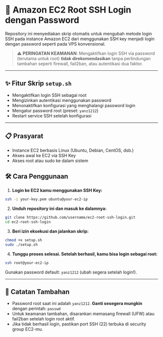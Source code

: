 

# 🔐 Amazon EC2 Root SSH Login dengan Password

Repository ini menyediakan skrip otomatis untuk mengubah metode login SSH pada instance Amazon EC2 dari menggunakan SSH key menjadi login dengan password seperti pada VPS konvensional.

> ⚠️ **PERINGATAN KEAMANAN**: Mengaktifkan login SSH via password (terutama untuk root) **tidak direkomendasikan** tanpa perlindungan tambahan seperti firewall, fail2ban, atau autentikasi dua faktor.

---

## ✨ Fitur Skrip `setup.sh`

- Mengaktifkan login SSH sebagai root
- Mengizinkan autentikasi menggunakan password
- Menonaktifkan konfigurasi yang menghalangi password login
- Mengatur password root (preset: `yanz1212`)
- Restart service SSH setelah konfigurasi

---

## 📋 Prasyarat

- Instance EC2 berbasis Linux (Ubuntu, Debian, CentOS, dsb.)
- Akses awal ke EC2 via SSH Key
- Akses root atau sudo ke dalam sistem


## 🛠️ Cara Penggunaan

1. **Login ke EC2 kamu menggunakan SSH Key:**

```bash
ssh -i your-key.pem ubuntu@your-ec2-ip
````

2. **Unduh repository ini dan masuk ke dalamnya:**

```bash
git clone https://github.com/username/ec2-root-ssh-login.git
cd ec2-root-ssh-login
```

3. **Beri izin eksekusi dan jalankan skrip:**

```bash
chmod +x setup.sh
sudo ./setup.sh
```

4. **Tunggu proses selesai. Setelah berhasil, kamu bisa login sebagai root:**

```bash
ssh root@your-ec2-ip
```

Gunakan password default: `yanz1212` (ubah segera setelah login!).

---

## 🧱 Catatan Tambahan

* Password root saat ini adalah `yanz1212`. **Ganti sesegera mungkin** dengan perintah: `passwd`
* Untuk keamanan tambahan, disarankan memasang firewall (UFW) atau fail2ban setelah login root aktif.
* Jika tidak berhasil login, pastikan port SSH (22) terbuka di security group EC2-mu.
